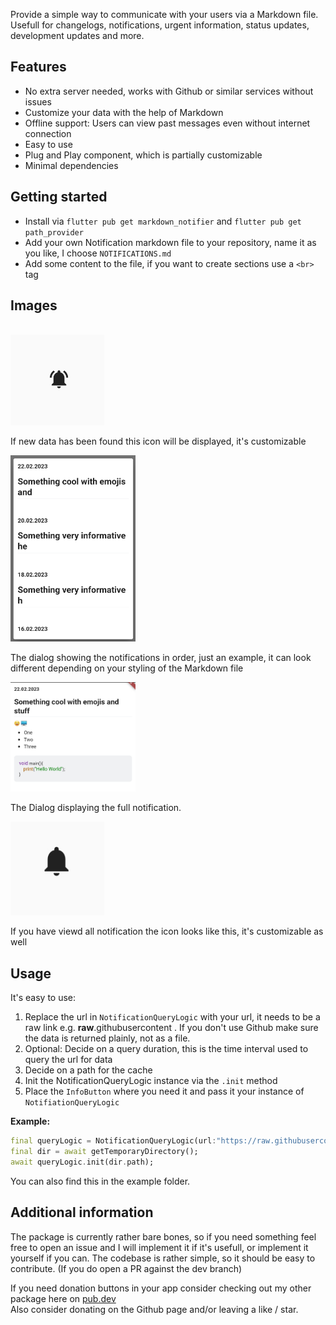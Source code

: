 Provide a simple way to communicate with your users via a Markdown file. Usefull for changelogs, notifications, urgent information, status updates, development updates and more.


## Features
- No extra server needed, works with Github or similar services without issues
- Customize your data with the help of Markdown
- Offline support: Users can view past messages even without internet connection
- Easy to use
- Plug and Play component, which is partially customizable
- Minimal dependencies

## Getting started

- Install via `flutter pub get markdown_notifier` and `flutter pub get path_provider`
- Add your own Notification markdown file to your repository, name it as you like, I choose `NOTIFICATIONS.md`
- Add some content to the file, if you want to create sections use a `<br>` tag

## Images
<br>

<img src="./imgs/1.jpg" alt="lala" width=150/> 
<br>

If new data has been found this icon will be displayed, it's customizable

<img src="./imgs/2.jpg" alt="lala" width=200/>
<br>

The dialog showing the notifications in order, just an example, it can look different depending on your styling of the Markdown file

<img src="./imgs/3.jpg" alt="lala" width=200/>
<br>

The Dialog displaying the full notification.

<img src="./imgs/4.jpg" alt="lala" width=150/>
<br>

If you have viewd all notification the icon looks like this, it's customizable as well

## Usage

It's easy to use:
1. Replace the url in `NotificationQueryLogic` with your url, it needs to be a raw link e.g. **raw**.githubusercontent . If you don't use Github make sure the data is returned plainly, not as a file.
2. Optional: Decide on a query duration, this is the time interval used to query the url for data
3. Decide on a path for the cache
4. Init the NotificationQueryLogic instance via the `.init` method
5. Place the `InfoButton` where you need it and pass it your instance of `NotifiationQueryLogic`

**Example:**
```dart
final queryLogic = NotificationQueryLogic(url:"https://raw.githubusercontent.com/Flajt/markdown_notifier/master/NOTIFICATIONS.md");
final dir = await getTemporaryDirectory();
await queryLogic.init(dir.path);
```
You can also find this in the example folder.

## Additional information

The package is currently rather bare bones, so if you need something feel free to open an issue and I will implement it if it's usefull, or implement it yourself if you can. The codebase is rather simple, so it should be easy to contribute. (If you do open a PR against the dev branch)
<br>

If you need donation buttons in your app consider checking out my other package here on [pub.dev](https://pub.dev/packages/flutter_donation_buttons)
<br>
Also consider donating on the Github page and/or leaving a like / star.